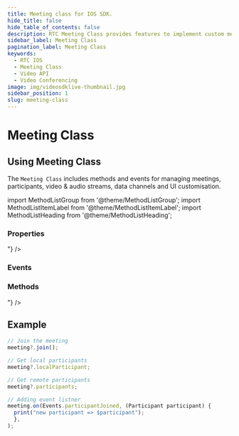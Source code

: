 ```yaml
---
title: Meeting class for IOS SDK.
hide_title: false
hide_table_of_contents: false
description: RTC Meeting Class provides features to implement custom meeting layout in your application.
sidebar_label: Meeting Class
pagination_label: Meeting Class
keywords:
  - RTC IOS
  - Meeting Class
  - Video API
  - Video Conferencing
image: img/videosdklive-thumbnail.jpg
sidebar_position: 1
slug: meeting-class
---
```


# Meeting Class

## Using Meeting Class

The `Meeting Class` includes methods and events for managing meetings, participants, video & audio streams, data channels and UI customisation.

import MethodListGroup from '@theme/MethodListGroup';
import MethodListItemLabel from '@theme/MethodListItemLabel';
import MethodListHeading from '@theme/MethodListHeading';

### Properties

<MethodListGroup>
  <MethodListItemLabel name="__properties"  >
    <MethodListGroup>
      <MethodListHeading heading="Properties" />
      <MethodListItemLabel description={"meeting Id"} name="id"  type={"String"} />
      <MethodListItemLabel description={"local participant of the meeting"} name="localParticipant"  type={"Participant"} />
      <MethodListItemLabel description={"all remote participants of the meeting"} name="participants"  type={"Map<String, Participant>"} />
      <MethodListItemLabel description={"Id of the webcam device selected as input video source"} name="selectedWebcamId"  type={"String?"} />
      <MethodListItemLabel description={"Id of the microphone device selected as input audio source"} name="selectedMicId"  type={"String?"} />
    </MethodListGroup>
  </MethodListItemLabel>
</MethodListGroup>

### Events

<MethodListGroup>
  <MethodListItemLabel name="__events" >
    <MethodListGroup>
      <MethodListHeading heading="Events" />
      <MethodListItemLabel description={"emitted when local participant joined the meeting successfuly"} name="meetingJoined"  type={"void"} />
      <MethodListItemLabel description={"emitted when local participant left the meeting"} name="meetingLeft"  type={"void"} />      
      <MethodListItemLabel description={"emitted when new participant joined the meeting"} name="participantJoined"  type={"participant"} />
      <MethodListItemLabel description={"emitted when any participant from the meeting left"} name="participantLeft"  type={"participantId"} />
      <MethodListItemLabel description={"emitted when recording of the meeting is started successfully"} name="recordingStarted" type={"void"} />
      <MethodListItemLabel description={"emitted when recording of the meeting is stopped"} name="recordingStopped" type={"void"} />
      <MethodListItemLabel description={"emitted when live streaming of the meeting in social media is started successfully"} name="liveStreamStarted" type={"void"} />
      <MethodListItemLabel description={"emitted when live streaming of the meeting is stopped"} name="liveStreamStopped" type={"void"} />
      <MethodListItemLabel description={"emitted when active speaker is changed"} name="speakerChanged" type={"void"} />
      <MethodListItemLabel description={"emitted when any participant started presenting"} name="presenterChanged" type={"void"} />
      </MethodListGroup>
  </MethodListItemLabel>
</MethodListGroup>

### Methods

<MethodListGroup>
  <MethodListItemLabel name="__methods" >
    <MethodListGroup>
      <MethodListHeading heading="Methods" />
      <MethodListItemLabel description={"join the meeting"} type={"void"} name="join()" />
      <MethodListItemLabel description={"leave the meeting"} type={"void"} name="leave()" />
      <MethodListItemLabel description={"enable self webcam"} type={"void"} name="enableWebcam()" />
      <MethodListItemLabel description={"disable self webcam"} type={"void"} name="disableWebcam()" />
      <MethodListItemLabel description={"unmute self mic"} type={"void"} name="unmuteMic()" />
      <MethodListItemLabel description={"mute self mic"} type={"void"} name="muteMic()" />
      <MethodListItemLabel description={"get all webcam devices"} type={"void"} name="getWebcams()"  />
      <MethodListItemLabel description={"get all mic devices"} type={"void"} name="getMics()"  />
      <MethodListItemLabel description={"change self webcam"} type={"void"} name="changeWebcam()" option={"<deviceId>"} />
      <MethodListItemLabel description={"start screen sharing"} type={"void"} name="enableScreenShare()" />
      <MethodListItemLabel description={"stop screen sharing"} type={"void"} name="disableScreenShare()" />
      <MethodListItemLabel description={"start meeting recording"} type={"void"} name="startRecording()" />
      <MethodListItemLabel description={"stop meeting recording"} type={"void"} name="stopRecording()" />
      <MethodListItemLabel description={"start meeting live streaming"} type={"void"} name="startLivestream()" />
      <MethodListItemLabel description={"stop meeting live streaming"} type={"void"} name="stopLivestream()" />
      <MethodListItemLabel description={"event handler of the meeting"} type={"void"} name="on(Events event, Function handler)" />
    </MethodListGroup>
  </MethodListItemLabel>
</MethodListGroup>

## Example

```js title="Play with meeting instance"
// Join the meeting
meeting?.join();

// Get local participants
meeting?.localParticipant;

// Get remote participants
meeting?.participants;

// Adding event listner
meeting.on(Events.participantJoined, (Participant participant) {
  print("new participant => $participant");
  },
);
```
